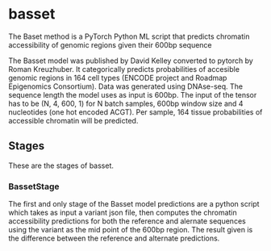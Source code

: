 # basset

The Baset method is a PyTorch Python ML script that predicts chromatin accessibility of genomic regions given their 600bp sequence

The Basset model was published by David Kelley converted to pytorch by Roman Kreuzhuber. It categorically predicts probabilities of accesible genomic regions in 164 cell types (ENCODE project and Roadmap Epigenomics Consortium). Data was generated using DNAse-seq. The sequence length the model uses as input is 600bp. The input of the tensor has to be (N, 4, 600, 1) for N batch samples, 600bp window size and 4 nucleotides (one hot encoded ACGT). Per sample, 164 tissue probabilities of accessible chromatin will be predicted.

## Stages

These are the stages of basset.

### BassetStage

The first and only stage of the Basset model predictions are a python script which takes as input a variant json file, then computes the chromatin accessibility predictions for both the reference and alernate sequences using the variant as the mid point of the 600bp region. The result given is the difference between the reference and alternate predictions.
